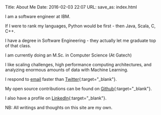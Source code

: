 Title: About Me
Date: 2016-02-03 22:07
URL:
save_as: index.html

I am a software engineer at IBM.

If I were to rank my languages, Python would be first - then Java, Scala, C, C++.

I have a degree in Software Engineering - they actually let me graduate top of that class.

I am currently doing an M.Sc. in Computer Science (At Gatech)

I like scaling challenges, high performance computing architectures, and analyzing enormous amounts of data with Machine Learning.

I respond to [email](mailto:jwamburu@gatech.edu) faster than [Twitter](http://twitter.com/johnwamburu){:target="_blank"}.

My open source contributions can be found on [Github](http://github.com/johnwamburu){:target="_blank"}.

I also have a profile on [LinkedIn](https://ke.linkedin.com/in/johnwamburu){:target="_blank"}.

NB: All writings and thoughts on this site are my own.